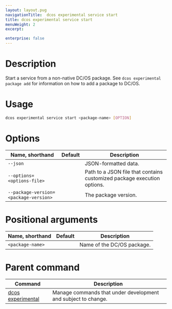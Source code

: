 ```yaml
---
layout: layout.pug
navigationTitle:  dcos experimental service start
title: dcos experimental service start
menuWeight: 2
excerpt:

enterprise: false
---
```


<!-- This source repo for this topic is https://github.com/dcos/dcos-docs -->

    
# Description
Start a service from a non-native DC/OS package. See `dcos experimental package add` for information on how to add a package to DC/OS.

# Usage

```bash
dcos experimental service start <package-name> [OPTION]
```

# Options

| Name, shorthand | Default | Description |
|---------|-------------|-------------|
| `--json`   |             |  JSON-formatted data. |
| `--options=<options-file>`   |             | Path to a JSON file that contains customized package execution options. |
| `--package-version=<package-version>`   |             | The package version. |
    
# Positional arguments

| Name, shorthand | Default | Description |
|---------|-------------|-------------|
| `<package-name>`   |             |  Name of the DC/OS package. |    

# Parent command

| Command | Description |
|---------|-------------|
| [dcos experimental](/1.11/cli/command-reference/dcos-experimental/)   |  Manage commands that under development and subject to change. |  

